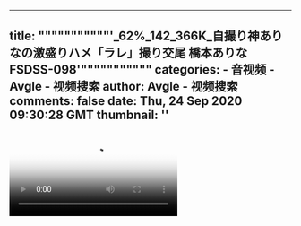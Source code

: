 
---
title: """""""""""'_62%_142_366K_自撮り神ありなの激盛りハメ「ラレ」撮り交尾 橋本ありな FSDSS-098'"""""""""""
categories: 
    - 音视频
    - Avgle - 视频搜索
author: Avgle - 视频搜索
comments: false
date: Thu, 24 Sep 2020 09:30:28 GMT
thumbnail: ''
---

<div>   
<video controls loop poster="https://static-clst.avgle.com/videos/tmb13/435960/1.jpg" src="https://static-clst.avgle.com/videos/tmb13/435960/preview.mp4"></video>  
</div>
            